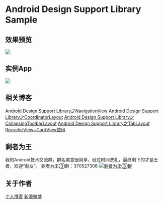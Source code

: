 # Android Design Support Library Sample
## 效果预览
![](http://7q5c2h.com1.z0.glb.clouddn.com/designsupportlibrarysample.gif)

<!--more-->

## 实例App
![](http://7q5c2h.com1.z0.glb.clouddn.com/dashishuoDownload.png)

## 相关博客
[Android Design Support Library之NavigationView](http://wuxiaolong.me/2015/11/17/NavigationView/)
[Android Design Support Library之CoordinatorLayout](http://wuxiaolong.me/2015/11/17/CoordinatorLayout/)
[Android Design Support Library之CollapsingToolbarLayout](http://wuxiaolong.me/2015/11/17/CollapsingToolbarLayout/)
[Android Design Support Library之TabLayout](http://wuxiaolong.me/2015/08/03/TabLayout/)
[RecyclerView+CardView使用](http://wuxiaolong.me/2015/09/15/RecyclerViewCardView/)

## 剩者为王
我的Android技术交流群，群名寓意很简单，经过时间洗礼，最终剩下的才是王者，欢迎“剩友”。
剩者为王③群：370527306 <a target="_blank" href="http://shang.qq.com/wpa/qunwpa?idkey=0a992ba077da4c8325cbfef1c9e81f0443ffb782a0f2135c1a8f7326baac58ac"><img border="0" src="http://pub.idqqimg.com/wpa/images/group.png" alt="剩者为王③群" title="剩者为王③群"></a>

## 关于作者
[个人博客](http://wuxiaolong.me/)
[新浪微博](http://weibo.com/u/2175011601)

